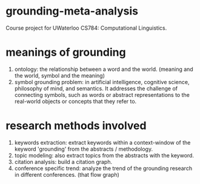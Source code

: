 # grounding-meta-analysis
Course project for UWaterloo CS784: Computational Linguistics.


# meanings of grounding

1. ontology: the relationship between a word and the world. (meaning and the world, symbol and the meaning)
2. symbol grounding problem: in artificial intelligence, cognitive science, philosophy of mind, and semantics. It addresses the challenge of connecting symbols, such as words or abstract representations to the real-world objects or concepts that they refer to.


# research methods involved

1. keywords extraction: extract keywords within a context-window of the keyword 'grounding' from the abstracts / methodology.
2. topic modeling: also extract topics from the abstracts with the keyword.
3. citation analysis: build a citation graph.
4. conference specific trend: analyze the trend of the grounding research in different conferences. (that flow graph)

